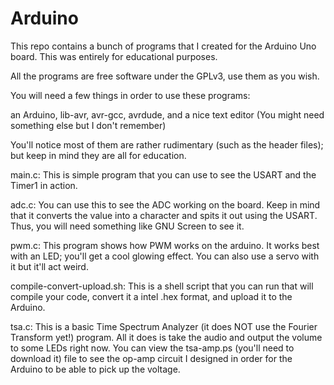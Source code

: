 # Arduino
This repo contains a bunch of programs that I created for the Arduino Uno board. This was entirely for educational purposes.

All the programs are free software under the GPLv3, use them as you wish.

You will need a few things in order to use these programs:

an Arduino, lib-avr, avr-gcc, avrdude, and a nice text editor (You might need something else but I don't remember)

You'll notice most of them are rather rudimentary (such as the header files); but keep in mind they are all for education.

main.c: This is simple program that you can use to see the USART and the Timer1 in action. 

adc.c: You can use this to see the ADC working on the board. Keep in mind that it converts the value into a character and spits it out using the USART. Thus, you will need something like GNU Screen to see it.

pwm.c: This program shows how PWM works on the arduino. It works best with an LED; you'll get a cool glowing effect. You can also use a servo with it but it'll act weird. 

compile-convert-upload.sh: This is a shell script that you can run that will compile your code, convert it a intel .hex format, and upload it to the Arduino. 

tsa.c: This is a basic Time Spectrum Analyzer (it does NOT use the Fourier Transform yet!) program. All it does is take the audio and output the volume to some LEDs right now. You can view the tsa-amp.ps (you'll need to download it) file to see the op-amp circuit I designed in order for the Arduino to be able to pick up the voltage. 
